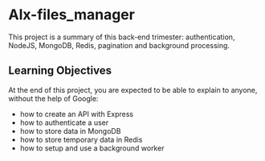 # Alx-files_manager

This project is a summary of this back-end trimester: authentication, NodeJS, MongoDB, Redis, pagination and background processing.

## Learning Objectives
At the end of this project, you are expected to be able to explain to anyone, without the help of Google:

- how to create an API with Express
- how to authenticate a user
- how to store data in MongoDB
- how to store temporary data in Redis
- how to setup and use a background worker

